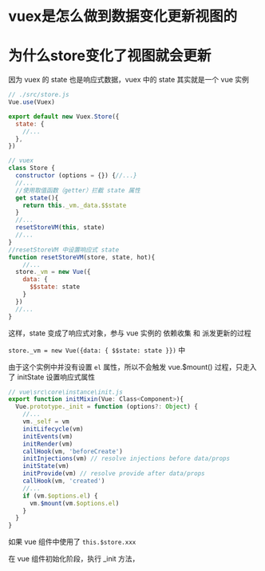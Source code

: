 # vuex是怎么做到数据变化更新视图的

# 为什么store变化了视图就会更新

因为 vuex 的 state 也是响应式数据，vuex 中的 state 其实就是一个 vue 实例

```js
// ./src/store.js
Vue.use(Vuex)

export default new Vuex.Store({
  state: {
    //...
  },
})

// vuex
class Store {
  constructor (options = {}) {//...}
  //...
  //使用取值函数（getter）拦截 state 属性
  get state(){
    return this._vm._data.$$state
  }
  //...
  resetStoreVM(this, state)
  //...
}
//resetStoreVM 中设置响应式 state
function resetStoreVM(store, state, hot){
	//...
  store._vm = new Vue({
    data: {
      $$state: state
    }
  })
  //...
}
```

这样，state 变成了响应式对象，参与 vue 实例的 依赖收集 和 派发更新的过程

`store._vm = new Vue({data: { $$state: state }})` 中

由于这个实例中并没有设置 `el` 属性，所以不会触发 vue.$mount() 过程，只走入了 initState 设置响应式属性

```js
// vue\src\core\instance\init.js
export function initMixin(Vue: Class<Component>){
  Vue.prototype._init = function (options?: Object) {
    //...
    vm._self = vm
    initLifecycle(vm)
    initEvents(vm)
    initRender(vm)
    callHook(vm, 'beforeCreate')
    initInjections(vm) // resolve injections before data/props
    initState(vm)
    initProvide(vm) // resolve provide after data/props
    callHook(vm, 'created')
    //...
    if (vm.$options.el) {
      vm.$mount(vm.$options.el)
    }
  }
}
```

如果 vue 组件中使用了  `this.$store.xxx`

在 vue 组件初始化阶段，执行 _init 方法，

